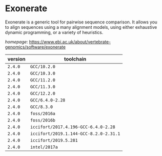 # Exonerate

Exonerate is a generic tool for pairwise sequence comparison.  It allows you to align sequences using a many alignment models, using either   exhaustive dynamic programming, or a variety of heuristics.

*homepage*: <https://www.ebi.ac.uk/about/vertebrate-genomics/software/exonerate>

version | toolchain
--------|----------
``2.4.0`` | ``GCC/10.2.0``
``2.4.0`` | ``GCC/10.3.0``
``2.4.0`` | ``GCC/11.2.0``
``2.4.0`` | ``GCC/11.3.0``
``2.4.0`` | ``GCC/12.2.0``
``2.4.0`` | ``GCC/6.4.0-2.28``
``2.4.0`` | ``GCC/8.3.0``
``2.4.0`` | ``foss/2016a``
``2.4.0`` | ``foss/2016b``
``2.4.0`` | ``iccifort/2017.4.196-GCC-6.4.0-2.28``
``2.4.0`` | ``iccifort/2019.1.144-GCC-8.2.0-2.31.1``
``2.4.0`` | ``iccifort/2019.5.281``
``2.4.0`` | ``intel/2017a``
